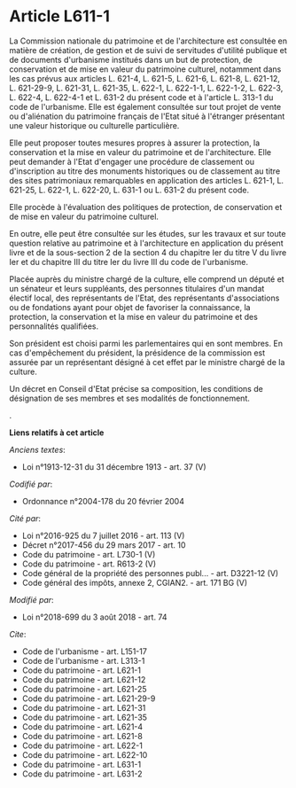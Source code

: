 # Article L611-1

La Commission nationale du patrimoine et de l'architecture est consultée en matière de création, de gestion et de suivi de
servitudes d'utilité publique et de documents d'urbanisme institués dans un but de protection, de conservation et de mise en
valeur du patrimoine culturel, notamment dans les cas prévus aux articles L. 621-4, L. 621-5, L. 621-6, L. 621-8, L. 621-12,
L. 621-29-9, L. 621-31, L. 621-35, L. 622-1, L. 622-1-1, L. 622-1-2, L. 622-3, L. 622-4, L. 622-4-1 et L. 631-2 du présent
code et à l'article L. 313-1 du code de l'urbanisme. Elle est également consultée sur tout projet de vente ou d'aliénation du
patrimoine français de l'Etat situé à l'étranger présentant une valeur historique ou culturelle particulière.

Elle peut proposer toutes mesures propres à assurer la protection, la conservation et la mise en valeur du patrimoine et de
l'architecture. Elle peut demander à l'Etat d'engager une procédure de classement ou d'inscription au titre des monuments
historiques ou de classement au titre des sites patrimoniaux remarquables en application des articles L. 621-1, L. 621-25, L.
622-1, L. 622-20, L. 631-1 ou L. 631-2 du présent code.

Elle procède à l'évaluation des politiques de protection, de conservation et de mise en valeur du patrimoine culturel.

En outre, elle peut être consultée sur les études, sur les travaux et sur toute question relative au patrimoine et à
l'architecture en application du présent livre et de la sous-section 2 de la section 4 du chapitre Ier du titre V du livre
Ier et du chapitre III du titre Ier du livre III du code de l'urbanisme.

Placée auprès du ministre chargé de la culture, elle comprend un député et un sénateur et leurs suppléants, des personnes
titulaires d'un mandat électif local, des représentants de l'Etat, des représentants d'associations ou de fondations ayant
pour objet de favoriser la connaissance, la protection, la conservation et la mise en valeur du patrimoine et des
personnalités qualifiées.

Son président est choisi parmi les parlementaires qui en sont membres. En cas d'empêchement du président, la présidence de la
commission est assurée par un représentant désigné à cet effet par le ministre chargé de la culture.

Un décret en Conseil d'Etat précise sa composition, les conditions de désignation de ses membres et ses modalités de
fonctionnement.

.

**Liens relatifs à cet article**

_Anciens textes_:

  - Loi n°1913-12-31 du 31 décembre 1913 - art. 37 (V)

_Codifié par_:

  - Ordonnance n°2004-178 du 20 février 2004

_Cité par_:

  - Loi n°2016-925 du 7 juillet 2016 - art. 113 (V)
  - Décret n°2017-456 du 29 mars 2017 - art. 10
  - Code du patrimoine - art. L730-1 (V)
  - Code du patrimoine - art. R613-2 (V)
  - Code général de la propriété des personnes publ... - art. D3221-12 (V)
  - Code général des impôts, annexe 2, CGIAN2. - art. 171 BG (V)

_Modifié par_:

  - Loi n°2018-699 du 3 août 2018 - art. 74

_Cite_:

  - Code de l'urbanisme - art. L151-17
  - Code de l'urbanisme - art. L313-1
  - Code du patrimoine - art. L621-1
  - Code du patrimoine - art. L621-12
  - Code du patrimoine - art. L621-25
  - Code du patrimoine - art. L621-29-9
  - Code du patrimoine - art. L621-31
  - Code du patrimoine - art. L621-35
  - Code du patrimoine - art. L621-4
  - Code du patrimoine - art. L621-8
  - Code du patrimoine - art. L622-1
  - Code du patrimoine - art. L622-10
  - Code du patrimoine - art. L631-1
  - Code du patrimoine - art. L631-2
